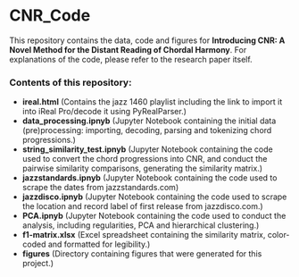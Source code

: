 # CNR_Code

This repository contains the data, code and figures for **Introducing CNR: A Novel Method for the Distant Reading of Chordal Harmony**. For explanations of the code, please refer to the research paper itself.

### Contents of this repository:
- **ireal.html** (Contains the jazz 1460 playlist including the link to import it into iReal Pro/decode it using PyRealParser.)
- **data_processing.ipnyb** (Jupyter Notebook containing the initial data (pre)processing: importing, decoding, parsing and tokenizing chord progressions.)
- **string_similarity_test.ipnyb** (Jupyter Notebook containing the code used to convert the chord progressions into CNR, and conduct the pairwise similarity comparisons, generating the similarity matrix.)
- **jazzstandards.ipnyb** (Jupyter Notebook containing the code used to scrape the dates from jazzstandards.com)
- **jazzdisco.ipnyb** (Jupyter Notebook containing the code used to scrape the location and record label of first release from jazzdisco.com.)
- **PCA.ipnyb** (Jupyter Notebook containing the code used to conduct the analysis, including regularities, PCA and hierarchical clustering.)
- **f1-matrix.xlsx** (Excel spreadsheet containing the similarity matrix, color-coded and formatted for legibility.)
- **figures** (Directory containing figures that were generated for this project.)
